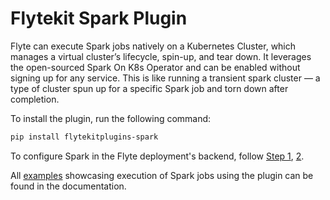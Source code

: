 # Flytekit Spark Plugin

Flyte can execute Spark jobs natively on a Kubernetes Cluster, which manages a virtual cluster’s lifecycle, spin-up, and tear down. It leverages the open-sourced Spark On K8s Operator and can be enabled without signing up for any service. This is like running a transient spark cluster — a type of cluster spun up for a specific Spark job and torn down after completion.

To install the plugin, run the following command:

```bash
pip install flytekitplugins-spark
```

To configure Spark in the Flyte deployment's backend, follow [Step 1](https://docs.flyte.org/en/latest/deployment/plugins/k8s/index.html#deployment-plugin-setup-k8s), [2](https://docs.flyte.org/en/latest/flytesnacks/examples/k8s_spark_plugin/index.html).

All [examples](https://docs.flyte.org/en/latest/flytesnacks/examples/k8s_spark_plugin/index.html) showcasing execution of Spark jobs using the plugin can be found in the documentation.
